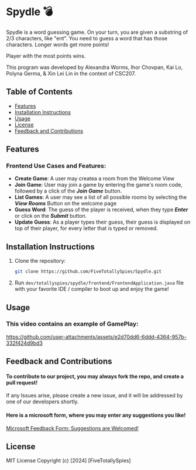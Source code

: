 # Spydle :bomb:

Spydle is a word guessing game. On your turn, you are given a substring of 2/3 characters, like "ent". You need to guess
a word that has those characters. Longer words get more points!

Player with the most points wins.

This program was developed by Alexandra Worms, Ihor Chovpan, Kai Lo, Polyna Germa, & Xin Lei Lin in the context of
CSC207.

## Table of Contents

- [Features](#features)
- [Installation Instructions](#installation-instructions)
- [Usage](#usage)
- [License](#license)
- [Feedback and Contributions](#feedback-and-contributions)

## Features

### Frontend Use Cases and Features:

- **Create Game**: A user may createa a room from the Welcome View
- **Join Game**: User may join a game by entering the game's room code, followed by a click of the **_Join Game_**
  button.
- **List Games**: A user may see a list of all possible rooms by selecting the **_View Rooms_** Button on the welcome
  page​
- **Guess Word**: The guess of the player is received, when they type **_Enter_** or click on the **_Submit_** button.
- **Update Guess**: As a player types their guess, their guess is displayed on top of their player, for every letter
  that is typed or removed.​

## Installation Instructions

1. Clone the repository:
   ```bash
   git clone https://github.com/FiveTotallySpies/Spydle.git

2. Run ```dev/totallyspies/spydle/frontend/FrontendApplication.java``` file with your favorite IDE / compiler to boot up
   and enjoy the game!

## Usage

### This video contains an example of GamePlay:

https://github.com/user-attachments/assets/e2d70dd6-6ddd-4364-957b-332f424d9bd3

## Feedback and Contributions

#### To contribute to our project, you may always fork the repo, and create a pull request!

If any Issues arise, please create a new issue, and it will be addressed by one of our developers shortly.

#### Here is a microsoft form, where you may enter any suggestions you like!

[Microsoft Feedback Form: Suggestions are Welcomed!](https://forms.office.com/r/LXEcKxfLuT)

## License

MIT License
Copyright (c) [2024] [FiveTotallySpies]

